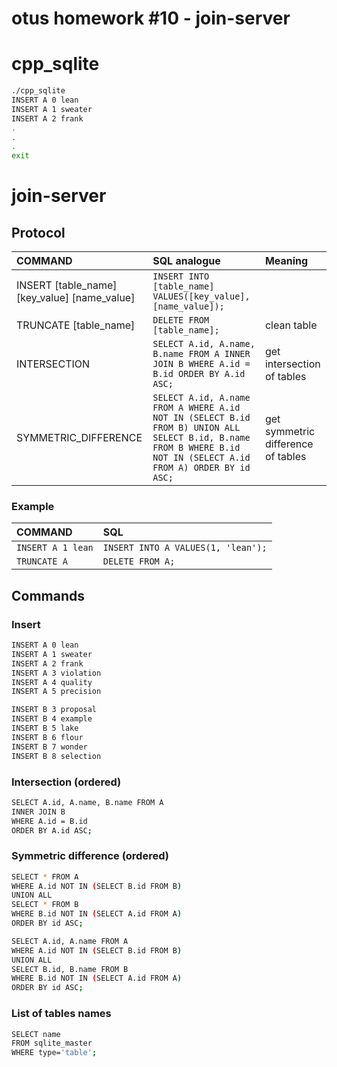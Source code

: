 # otus homework #10 - join-server

# cpp_sqlite

```bash
./cpp_sqlite
INSERT A 0 lean
INSERT A 1 sweater
INSERT A 2 frank
.
.
.
exit
```

# join-server

## Protocol

| COMMAND | SQL analogue | Meaning |
| :--- | :--- | :--- |
| INSERT [table_name] [key_value] [name_value] | ``` INSERT INTO [table_name] VALUES([key_value], [name_value]); ``` |
| TRUNCATE [table_name] | ``` DELETE FROM [table_name]; ``` | clean table |
| INTERSECTION | ``` SELECT A.id, A.name, B.name FROM A INNER JOIN B WHERE A.id = B.id ORDER BY A.id ASC; ``` | get intersection of tables |
| SYMMETRIC_DIFFERENCE | ``` SELECT A.id, A.name FROM A WHERE A.id NOT IN (SELECT B.id FROM B) UNION ALL SELECT B.id, B.name FROM B WHERE B.id NOT IN (SELECT A.id FROM A) ORDER BY id ASC; ``` | get symmetric difference of tables |

### Example

| COMMAND | SQL |
| :--- | :--- |
| ``` INSERT A 1 lean ``` | ``` INSERT INTO A VALUES(1, 'lean'); ``` |
| ``` TRUNCATE A ``` | ``` DELETE FROM A; ``` |

## Commands

### Insert

```bash
INSERT A 0 lean
INSERT A 1 sweater
INSERT A 2 frank
INSERT A 3 violation
INSERT A 4 quality
INSERT A 5 precision

INSERT B 3 proposal
INSERT B 4 example
INSERT B 5 lake
INSERT B 6 flour
INSERT B 7 wonder
INSERT B 8 selection
```

### Intersection (ordered)

```bash
SELECT A.id, A.name, B.name FROM A
INNER JOIN B
WHERE A.id = B.id
ORDER BY A.id ASC;
```

### Symmetric difference (ordered)

```bash
SELECT * FROM A
WHERE A.id NOT IN (SELECT B.id FROM B)
UNION ALL
SELECT * FROM B
WHERE B.id NOT IN (SELECT A.id FROM A)
ORDER BY id ASC;

SELECT A.id, A.name FROM A
WHERE A.id NOT IN (SELECT B.id FROM B)
UNION ALL
SELECT B.id, B.name FROM B
WHERE B.id NOT IN (SELECT A.id FROM A)
ORDER BY id ASC;
```

### List of tables names

```bash
SELECT name
FROM sqlite_master
WHERE type='table';
```

